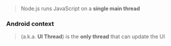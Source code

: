 > Node.js runs JavaScript on a **single main thread**
### Android context
> (a.k.a. **UI Thread**) is the **only thread** that can update the UI